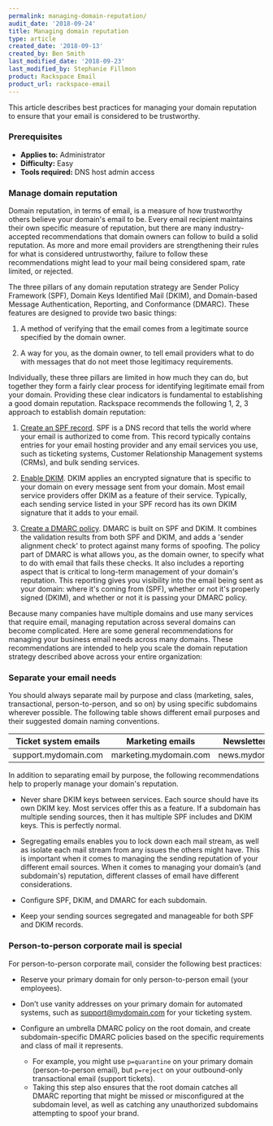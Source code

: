 ```yaml
---
permalink: managing-domain-reputation/
audit_date: '2018-09-24'
title: Managing domain reputation
type: article
created_date: '2018-09-13'
created_by: Ben Smith
last_modified_date: '2018-09-23'
last_modified_by: Stephanie Fillmon
product: Rackspace Email
product_url: rackspace-email
---
```


This article describes best practices for managing your domain reputation to ensure that your email is considered to be trustworthy.

### Prerequisites

- **Applies to:** Administrator
- **Difficulty:** Easy
- **Tools required:** DNS host admin access

### Manage domain reputation

Domain reputation, in terms of email, is a measure of how trustworthy others believe your domain's email to be. Every email recipient maintains their own specific measure of reputation, but there are many industry-accepted recommendations that domain owners can follow to build a solid reputation. As more and more email providers are strengthening their rules for what is considered untrustworthy, failure to follow these recommendations might lead to your mail being considered spam, rate limited, or rejected.

The three pillars of any domain reputation strategy are Sender Policy Framework (SPF), Domain Keys Identified Mail (DKIM), and Domain-based Message Authentication, Reporting, and Conformance (DMARC). These features are designed to provide two basic things:

1. A method of verifying that the email comes from a legitimate source specified by the domain owner.

2. A way for you, as the domain owner, to tell email providers what to do with messages that do not meet those legitimacy requirements.

Individually, these three pillars are limited in how much they can do, but together they form a fairly clear process for identifying legitimate email from your domain. Providing these clear indicators is fundamental to establishing a good domain reputation. Rackspace recommends the following 1, 2, 3 approach to establish domain reputation:

1. [Create an SPF record](/how-to/create-an-spf-policy). SPF is a DNS record that tells the world where your email is authorized to come from. This record typically contains entries for your email hosting provider and any email services you use, such as ticketing systems, Customer Relationship Management systems (CRMs), and bulk sending services.

2. [Enable DKIM](/how-to/enable-dkim-in-the-cloud-office-control-panel). DKIM applies an encrypted signature that is specific to your domain on every message sent from your domain. Most email service providers offer DKIM as a feature of their service. Typically, each sending service listed in your SPF record has its own DKIM signature that it adds to your email.

3. [Create a DMARC policy](/how-to/create-a-dmarc-policy). DMARC is built on SPF and DKIM. It combines the validation results from both SPF and DKIM, and adds a 'sender alignment check' to protect against many forms of spoofing. The policy part of DMARC is what allows you, as the domain owner, to specify what to do with email that fails these checks. It also includes a reporting aspect that is critical to long-term management of your domain's reputation. This reporting gives you visibility into the email being sent as your domain: where it's coming from (SPF), whether or not it's properly signed (DKIM), and whether or not it is passing your DMARC policy.

Because many companies have multiple domains and use many services that require email, managing reputation across several domains can become complicated. Here are some general recommendations for managing your business email needs across many domains. These recommendations are intended to help you scale the domain reputation strategy described above across your entire organization:

### Separate your email needs

You should always separate mail by purpose and class (marketing, sales, transactional, person-to-person, and so on) by using specific subdomains wherever possible. The following table shows different email purposes and their suggested domain naming conventions.

| Ticket system emails | Marketing emails | Newsletter emails |
| --- | --- | --- |
| support.mydomain.com | marketing.mydomain.com | news.mydomain.com |

In addition to separating email by purpose, the following recommendations help to properly manage your domain's reputation. 

- Never share DKIM keys between services. Each source should have its own DKIM key. Most services offer this as a feature. If a subdomain has multiple sending sources, then it has multiple SPF includes and DKIM keys. This is perfectly normal.

- Segregating emails enables you to lock down each mail stream, as well as isolate each mail stream from any issues the others might have. This is important when it comes to managing the sending reputation of your different email sources. When it comes to managing your domain’s (and subdomain's) reputation, different classes of email have different considerations.

- Configure SPF, DKIM, and DMARC for each subdomain.

- Keep your sending sources segregated and manageable for both SPF and DKIM records.

### Person-to-person corporate mail is special

For person-to-person corporate mail, consider the following best practices:

- Reserve your primary domain for only person-to-person email (your employees).

- Don’t use vanity addresses on your primary domain for automated systems, such as support@mydomain.com for your ticketing system.

- Configure an umbrella DMARC policy on the root domain, and create subdomain-specific DMARC policies based on the specific requirements and class of mail it represents.
   
   - For example, you might use `p=quarantine` on your primary domain (person-to-person email), but `p=reject` on your outbound-only transactional email (support tickets).
   - Taking this step also ensures that the root domain catches all DMARC reporting that might be missed or misconfigured at the subdomain level, as well as catching any unauthorized subdomains attempting to spoof your brand.
